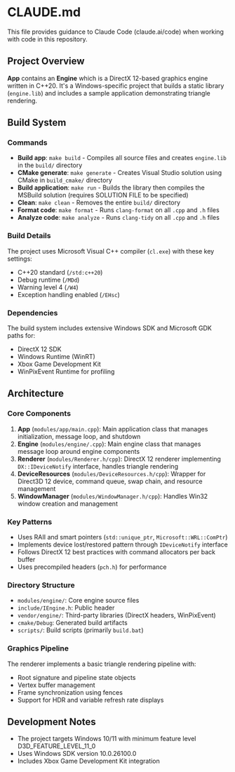 # CLAUDE.md

This file provides guidance to Claude Code (claude.ai/code) when working with code in this repository.

## Project Overview

**App** contains an **Engine** which is a DirectX 12-based graphics engine written in C++20. It's a Windows-specific project that builds a static library (`engine.lib`) and includes a sample application demonstrating triangle rendering.

## Build System

### Commands

- **Build app**: `make build` - Compiles all source files and creates `engine.lib` in the `build/` directory
- **CMake generate**: `make generate` - Creates Visual Studio solution using CMake in `build_cmake/` directory
- **Build application**: `make run` - Builds the library then compiles the MSBuild solution (requires SOLUTION FILE to be specified)
- **Clean**: `make clean` - Removes the entire `build/` directory
- **Format code**: `make format` - Runs `clang-format` on all `.cpp` and `.h` files
- **Analyze code**: `make analyze` - Runs `clang-tidy` on all `.cpp` and `.h` files

### Build Details

The project uses Microsoft Visual C++ compiler (`cl.exe`) with these key settings:
- C++20 standard (`/std:c++20`)
- Debug runtime (`/MDd`)
- Warning level 4 (`/W4`)
- Exception handling enabled (`/EHsc`)

### Dependencies

The build system includes extensive Windows SDK and Microsoft GDK paths for:
- DirectX 12 SDK
- Windows Runtime (WinRT)
- Xbox Game Development Kit
- WinPixEvent Runtime for profiling

## Architecture

### Core Components

1. **App** (`modules/app/main.cpp`): Main application class that manages initialization, message loop, and shutdown
1. **Engine** (`modules/engine/.cpp`): Main engine class that manages message loop around engine components
2. **Renderer** (`modules/Renderer.h/cpp`): DirectX 12 renderer implementing `DX::IDeviceNotify` interface, handles triangle rendering
3. **DeviceResources** (`modules/DeviceResources.h/cpp`): Wrapper for Direct3D 12 device, command queue, swap chain, and resource management
4. **WindowManager** (`modules/WindowManager.h/cpp`): Handles Win32 window creation and management

### Key Patterns

- Uses RAII and smart pointers (`std::unique_ptr`, `Microsoft::WRL::ComPtr`)
- Implements device lost/restored pattern through `IDeviceNotify` interface
- Follows DirectX 12 best practices with command allocators per back buffer
- Uses precompiled headers (`pch.h`) for performance

### Directory Structure

- `modules/engine/`: Core engine source files
- `include/IEngine.h`: Public header
- `vendor/engine/`: Third-party libraries (DirectX headers, WinPixEvent)
- `cmake/Debug`: Generated build artifacts
- `scripts/`: Build scripts (primarily `build.bat`)

### Graphics Pipeline

The renderer implements a basic triangle rendering pipeline with:
- Root signature and pipeline state objects
- Vertex buffer management
- Frame synchronization using fences
- Support for HDR and variable refresh rate displays

## Development Notes

- The project targets Windows 10/11 with minimum feature level D3D_FEATURE_LEVEL_11_0
- Uses Windows SDK version 10.0.26100.0
- Includes Xbox Game Development Kit integration